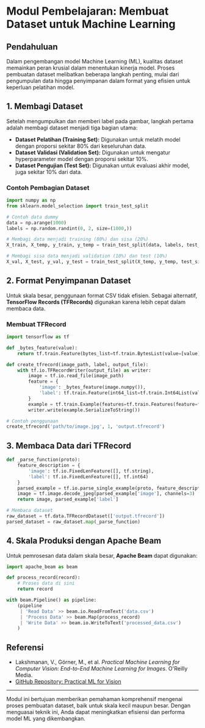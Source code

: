 # Modul Pembelajaran: Membuat Dataset untuk Machine Learning

## Pendahuluan

Dalam pengembangan model Machine Learning (ML), kualitas dataset memainkan peran krusial dalam menentukan kinerja model. Proses pembuatan dataset melibatkan beberapa langkah penting, mulai dari pengumpulan data hingga penyimpanan dalam format yang efisien untuk keperluan pelatihan model.

## 1. Membagi Dataset

Setelah mengumpulkan dan memberi label pada gambar, langkah pertama adalah membagi dataset menjadi tiga bagian utama:

- **Dataset Pelatihan (Training Set):** Digunakan untuk melatih model dengan proporsi sekitar 80% dari keseluruhan data.
- **Dataset Validasi (Validation Set):** Digunakan untuk mengatur hyperparameter model dengan proporsi sekitar 10%.
- **Dataset Pengujian (Test Set):** Digunakan untuk evaluasi akhir model, juga sekitar 10% dari data.

### Contoh Pembagian Dataset

```python
import numpy as np
from sklearn.model_selection import train_test_split

# Contoh data dummy
data = np.arange(1000)
labels = np.random.randint(0, 2, size=(1000,))

# Membagi data menjadi training (80%) dan sisa (20%)
X_train, X_temp, y_train, y_temp = train_test_split(data, labels, test_size=0.2, random_state=42)

# Membagi sisa data menjadi validation (10%) dan test (10%)
X_val, X_test, y_val, y_test = train_test_split(X_temp, y_temp, test_size=0.5, random_state=42)
```

## 2. Format Penyimpanan Dataset

Untuk skala besar, penggunaan format CSV tidak efisien. Sebagai alternatif, **TensorFlow Records (TFRecords)** digunakan karena lebih cepat dalam membaca data.

### Membuat TFRecord

```python
import tensorflow as tf

def _bytes_feature(value):
    return tf.train.Feature(bytes_list=tf.train.BytesList(value=[value]))

def create_tfrecord(image_path, label, output_file):
    with tf.io.TFRecordWriter(output_file) as writer:
        image = tf.io.read_file(image_path)
        feature = {
            'image': _bytes_feature(image.numpy()),
            'label': tf.train.Feature(int64_list=tf.train.Int64List(value=[label]))
        }
        example = tf.train.Example(features=tf.train.Features(feature=feature))
        writer.write(example.SerializeToString())

# Contoh penggunaan
create_tfrecord('path/to/image.jpg', 1, 'output.tfrecord')
```

## 3. Membaca Data dari TFRecord

```python
def _parse_function(proto):
    feature_description = {
        'image': tf.io.FixedLenFeature([], tf.string),
        'label': tf.io.FixedLenFeature([], tf.int64)
    }
    parsed_example = tf.io.parse_single_example(proto, feature_description)
    image = tf.image.decode_jpeg(parsed_example['image'], channels=3)
    return image, parsed_example['label']

# Membaca dataset
raw_dataset = tf.data.TFRecordDataset(['output.tfrecord'])
parsed_dataset = raw_dataset.map(_parse_function)
```

## 4. Skala Produksi dengan Apache Beam

Untuk pemrosesan data dalam skala besar, **Apache Beam** dapat digunakan:

```python
import apache_beam as beam

def process_record(record):
    # Proses data di sini
    return record

with beam.Pipeline() as pipeline:
    (pipeline
     | 'Read Data' >> beam.io.ReadFromText('data.csv')
     | 'Process Data' >> beam.Map(process_record)
     | 'Write Data' >> beam.io.WriteToText('processed_data.csv')
    )
```

## Referensi

- Lakshmanan, V., Görner, M., et al. *Practical Machine Learning for Computer Vision: End-to-End Machine Learning for Images*. O'Reilly Media.
- [GitHub Repository: Practical ML for Vision](https://github.com/GoogleCloudPlatform/practical-ml-vision-book)

---
Modul ini bertujuan memberikan pemahaman komprehensif mengenai proses pembuatan dataset, baik untuk skala kecil maupun besar. Dengan menguasai teknik ini, Anda dapat meningkatkan efisiensi dan performa model ML yang dikembangkan.

